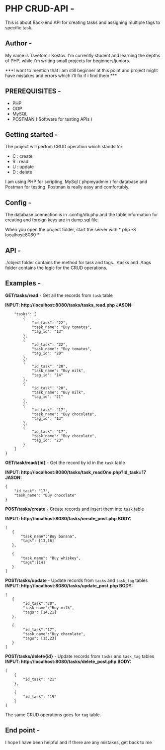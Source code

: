 # PHP CRUD-API -
This is about Back-end API for creating tasks and assigning multiple tags to specific task.

## Author -
My name is Tsvetomir Kostov. I'm currently student and learning the depths of PHP, while i'm writing small projects for beginners/juniors.

***I want to mention that i am still beginner at this point and project might have mistakes and errors which i'll fix if i find them ***

## PREREQUISITES -
- PHP
- OOP
- MySQL
- POSTMAN ( Software for testing APIs )

## Getting started -
The project will perfom CRUD operation which stands for:
- C : create
- R : read
- U : update
- D : delete

I am using PHP for scripting, MySql ( phpmyadmin ) for database and Postman for testing. Postman is really easy and comfortably.

## Config -
 The database connection is in .config/db.php and the table information for creating and foreign keys are in dump.sql file.
 
 When you open the project folder, start the server with  * php -S localhost:8080 * 
 
## API - 
./object folder contains the method for task and tags.
./tasks and ./tags folder contains the logic for the CRUD operations.

## Examples -

**GET/tasks/read** - Get all the records from `task` table

**INPUT: http://localhost:8080/tasks/tasks_read.php**
**JASON:**
```{
    "tasks": [
        {
            "id_task": "22",
            "task_name": "Buy tomatos",
            "tag_id": "13"
        },
        {
            "id_task": "22",
            "task_name": "Buy tomatos",
            "tag_id": "20"
        },
        {
            "id_task": "20",
            "task_name": "Buy milk",
            "tag_id": "14"
        },
        {
            "id_task": "20",
            "task_name": "Buy milk",
            "tag_id": "21"
        },
        {
            "id_task": "17",
            "task_name": "Buy chocolate",
            "tag_id": "13"
        },
        {
            "id_task": "17",
            "task_name": "Buy chocolate",
            "tag_id": "23"
        }
    ]
}
```
**GET/task/read/{id}** - Get the record by id in the `task` table

**INPUT: http://localhost:8080/tasks/task_readOne.php?id_task=17** 
**JASON:**
```
{
    "id_task": "17",
    "task_name": "Buy chocolate"
}
```
**POST/tasks/create** - Create records and insert them into `task` table

**INPUT: http://localhost:8080/tasks/create_post.php** 
**BODY:**
```
[
   {
       "task_name":"Buy banana",
       "tags": [13,16]
   },

   {
       "task_name": "Buy whiskey",
       "tags":[14]
   }
]
```
**POST/tasks/update** - Update records from `tasks` and `task_tag` tables
**INPUT: http://localhost:8080/tasks/update_post.php** 
**BODY:**
```
[
   {
        "id_task":"20",
        "task_name":"Buy milk",
        "tags": [14,21]
   },

   {
        "id_task":"17",
        "task_name":"Buy chocolate",
        "tags": [13,23]
   }
]
```
**POST/tasks/delete{id}** - Update records from `tasks` and `task_tag` tables
**INPUT: http://localhost:8080/tasks/delete_post.php** 
**BODY:**
```
[
    {
        "id_task": "21"
    },

    {
        "id_task": "19"
    }
]
```

The same CRUD operations goes for `tag` table.

## End point -
I hope I have been helpful and if there are any mistakes, get back to me


